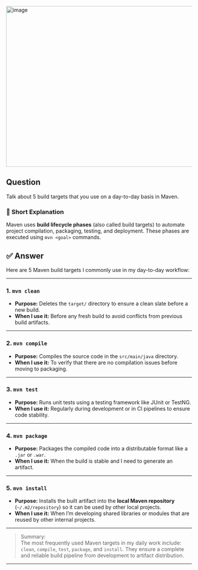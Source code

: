 
<img width="1308" height="436" alt="image" src="https://github.com/user-attachments/assets/1c43ca33-8773-46ef-866d-c3d9658aed10" />
















## Question  
Talk about 5 build targets that you use on a day-to-day basis in Maven.

### 📝 Short Explanation  
Maven uses **build lifecycle phases** (also called build targets) to automate project compilation, packaging, testing, and deployment. These phases are executed using `mvn <goal>` commands.

## ✅ Answer  

Here are 5 Maven build targets I commonly use in my day-to-day workflow:

---

### 1. `mvn clean`
- **Purpose:** Deletes the `target/` directory to ensure a clean slate before a new build.
- **When I use it:** Before any fresh build to avoid conflicts from previous build artifacts.

---

### 2. `mvn compile`
- **Purpose:** Compiles the source code in the `src/main/java` directory.
- **When I use it:** To verify that there are no compilation issues before moving to packaging.

---

### 3. `mvn test`
- **Purpose:** Runs unit tests using a testing framework like JUnit or TestNG.
- **When I use it:** Regularly during development or in CI pipelines to ensure code stability.

---

### 4. `mvn package`
- **Purpose:** Packages the compiled code into a distributable format like a `.jar` or `.war`.
- **When I use it:** When the build is stable and I need to generate an artifact.

---

### 5. `mvn install`
- **Purpose:** Installs the built artifact into the **local Maven repository** (`~/.m2/repository`) so it can be used by other local projects.
- **When I use it:** When I’m developing shared libraries or modules that are reused by other internal projects.

---

> Summary:  
> The most frequently used Maven targets in my daily work include: `clean`, `compile`, `test`, `package`, and `install`. They ensure a complete and reliable build pipeline from development to artifact distribution.

---
